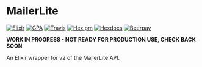 # MailerLite
[![Elixir](https://img.shields.io/badge/github-elixir-A468BF.svg?style=flat-square)](https://github.com/nathanhornby/mailerlite-elixir)
 [![GPA](https://img.shields.io/codeclimate/github/nathanhornby/mailerlite-elixir.svg?style=flat-square)](https://codeclimate.com/github/nathanhornby/mailerlite-elixir) [![Travis](https://img.shields.io/travis/nathanhornby/mailerlite-elixir.svg?style=flat-square)](https://travis-ci.org/nathanhornby/mailerlite-elixir) [![Hex.pm](https://img.shields.io/hexpm/v/mailerlite.svg?style=flat-square)](https://hex.pm/packages/mailerlite)
[![Hexdocs](https://img.shields.io/badge/docs-hexdocs-717B94.svg?style=flat-square)](https://hexdocs.pm/mailerlite) [![Beerpay](https://img.shields.io/beerpay/nathanhornby/mailerlite-elixir.svg?style=flat-square)](https://beerpay.io/nathanhornby/mailerlite-elixir)


**WORK IN PROGRESS - NOT READY FOR PRODUCTION USE, CHECK BACK SOON**

An Elixir wrapper for v2 of the MailerLite API.
